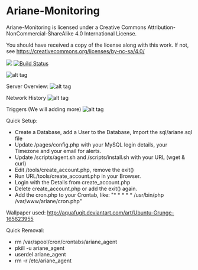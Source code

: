 # Ariane-Monitoring

Ariane-Monitoring is licensed under a
Creative Commons Attribution-NonCommercial-ShareAlike 4.0 International License.

You should have received a copy of the license along with this
work. If not, see https://creativecommons.org/licenses/by-nc-sa/4.0/

<a href="https://codeclimate.com/github/Ne00n/Ariane-Monitoring"><img src="https://codeclimate.com/github/Ne00n/Ariane-Monitoring/badges/gpa.svg" /></a>
[![Build Status](https://travis-ci.org/Ne00n/Ariane-Monitoring.svg?branch=master)](https://travis-ci.org/Ne00n/Ariane-Monitoring)

![alt tag](https://upload.wikimedia.org/wikipedia/commons/thumb/1/12/Cc-by-nc-sa_icon.svg/120px-Cc-by-nc-sa_icon.svg.png)

Server Overview:
![alt tag](http://i.imgur.com/RqAbntO.jpg)

Network History
![alt tag](http://i.imgur.com/VBE16ig.jpg)

Triggers (We will adding more)
![alt tag](http://i.imgur.com/XAXBCP8.jpg)

Quick Setup:

- Create a Database, add a User to the Database, Import the sql/ariane.sql file
- Update /pages/config.php with your MySQL login details, your Timezone and your email for alerts.
- Update /scripts/agent.sh and /scripts/install.sh with your URL (wget & curl)
- Edit /tools/create_account.php, remove the exit()
- Run URL/tools/create_account.php in your Browser.
- Login with the Details from create_account.php
- Delete create_account.php or add the exit() again.
- Add the cron.php to your Crontab, like:  "* * * * * /usr/bin/php /var/www/ariane/cron.php"

Wallpaper used: http://aquafugit.deviantart.com/art/Ubuntu-Grunge-165623955

Quick Removal:

- rm /var/spool/cron/crontabs/ariane_agent
- pkill -u ariane_agent
- userdel ariane_agent
- rm -r /etc/ariane_agent
